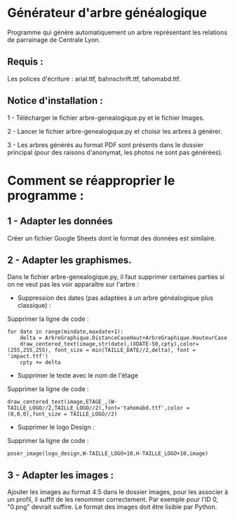 # Générateur d'arbre généalogique
Programme qui génère automatiquement un arbre représentant les relations de parrainage de Centrale Lyon.

## Requis : 
Les polices d'écriture : arial.ttf, bahnschrift.ttf, tahomabd.ttf.

## Notice d'installation :
1 - Télécharger le fichier arbre-genealogique.py et le fichier Images.

2 - Lancer le fichier arbre-genealogique.py et choisir les arbres à générer.

3 - Les arbres générés au format PDF sont présents dans le dossier principal (pour des raisons d'anonymat, les photos ne sont pas générées).

# Comment se réapproprier le programme :
## 1 - Adapter les données
Créer un fichier Google Sheets dont le format des données est similaire.

## 2 - Adapter les graphismes.
Dans le fichier arbre-genealogique.py, il faut supprimer certaines parties si on ne veut pas les voir apparaître sur l'arbre : 

- Suppression des dates (pas adaptées à un arbre généalogique plus classique) :
  
Supprimer la ligne de code :

    for date in range(mindate,maxdate+1):
        delta = ArbreGraphique.DistanceCaseHaut+ArbreGraphique.HauteurCase        
        draw_centered_text(image,str(date),(XDATE-50,cpty),color=(255,255,255), font_size = min(TAILLE_DATE//2,delta), font = 'impact.ttf')
        cpty += delta

- Supprimer le texte avec le nom de l'étage
  
Supprimer la ligne de code :     

    draw_centered_text(image,ETAGE_,(W-TAILLE_LOGO//2,TAILLE_LOGO//2),font='tahomabd.ttf',color = (0,0,0),font_size = TAILLE_LOGO//2)

- Supprimer le logo Design :

Supprimer la ligne de code : 

    poser_image(logo_design,W-TAILLE_LOGO+10,H-TAILLE_LOGO+10,image)

## 3 - Adapter les images :
Ajouter les images au format 4:5 dans le dossier images, pour les associer à un profil, il suffit de les renommer correctement. Par exemple pour l'ID 0, "0.png" devrait suffire. Le format des images doit être lisible par Python.

        
